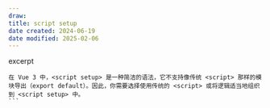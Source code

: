 ```yaml
---
draw:
title: script setup
date created: 2024-06-19
date modified: 2025-02-06
---
```


excerpt

<!-- more -->

````
在 Vue 3 中，<script setup> 是一种简洁的语法，它不支持像传统 <script> 那样的模块导出（export default）。因此，你需要选择使用传统的 <script> 或将逻辑适当地组织到 <script setup> 中。
```
